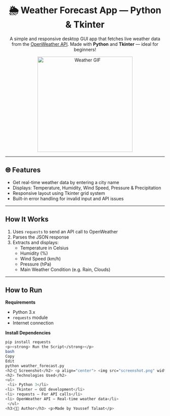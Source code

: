 <h1 align="center">🌦️ Weather Forecast App — Python & Tkinter</h1>

<p align="center">
  A simple and responsive desktop GUI app that fetches live weather data from the <a href="https://openweathermap.org/api" target="_blank">OpenWeather API</a>.  
  Made with <strong>Python</strong> and <strong>Tkinter</strong> — ideal for beginners!
</p>

<p align="center">
  <img src="https://media.giphy.com/media/v1.Y2lkPTc5MGI3NjExMWdkamVvaWhiODg2dW1oajdjZnJwaHNoNHBwazU0MWd5ZTVsZGMzbyZlcD12MV9naWZzX3NlYXJjaCZjdD1n/bGgsc5mWoryfgKBx1u/giphy.gif" width="300" alt="Weather GIF"/>
</p>

---

<h2>🌐 Features</h2>

<ul>
  <li>Get real-time weather data by entering a city name</li>
  <li>Displays: Temperature, Humidity, Wind Speed, Pressure & Precipitation</li>
  <li>Responsive layout using Tkinter grid system</li>
  <li>Built-in error handling for invalid input and API issues</li>
</ul>

---

<h2> How It Works</h2>

<ol>
  <li>Uses <code>requests</code> to send an API call to OpenWeather</li>
  <li>Parses the JSON response</li>
  <li>Extracts and displays:
    <ul>
      <li>Temperature in Celsius</li>
      <li>Humidity (%)</li>
      <li>Wind Speed (km/h)</li>
      <li>Pressure (hPa)</li>
      <li>Main Weather Condition (e.g. Rain, Clouds)</li>
    </ul>
  </li>
</ol>

---

<h2> How to Run</h2>

<p><strong> Requirements</strong></p>

- Python 3.x  
- `requests` module  
- Internet connection  

<p><strong> Install Dependencies</strong></p>

```bash
pip install requests
<p><strong> Run the Script</strong></p>
bash
Copy
Edit
python weather_forecast.py
<h2>📸 Screenshot</h2> <p align="center"> <img src="screenshot.png" width="400" alt="Weather App Screenshot"/> </p>
<h2> Technologies Used</h2>
<ul>
 <li> Python 3</li>
<li> Tkinter — GUI development</li>
<li> requests — For API calls</li>
<li> OpenWeather API — Real-time weather data</li>
 </ul>
<h3>👨‍💻 Author</h3> <p>Made by Youssef Talaat</p>
